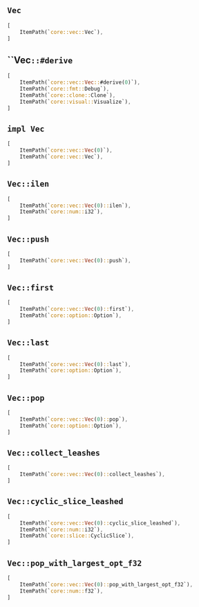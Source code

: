 ## `Vec`

```rust
[
    ItemPath(`core::vec::Vec`),
]
```

## ``Vec`::#derive`

```rust
[
    ItemPath(`core::vec::Vec::#derive(0)`),
    ItemPath(`core::fmt::Debug`),
    ItemPath(`core::clone::Clone`),
    ItemPath(`core::visual::Visualize`),
]
```

## `impl Vec`

```rust
[
    ItemPath(`core::vec::Vec(0)`),
    ItemPath(`core::vec::Vec`),
]
```

## `Vec::ilen`

```rust
[
    ItemPath(`core::vec::Vec(0)::ilen`),
    ItemPath(`core::num::i32`),
]
```

## `Vec::push`

```rust
[
    ItemPath(`core::vec::Vec(0)::push`),
]
```

## `Vec::first`

```rust
[
    ItemPath(`core::vec::Vec(0)::first`),
    ItemPath(`core::option::Option`),
]
```

## `Vec::last`

```rust
[
    ItemPath(`core::vec::Vec(0)::last`),
    ItemPath(`core::option::Option`),
]
```

## `Vec::pop`

```rust
[
    ItemPath(`core::vec::Vec(0)::pop`),
    ItemPath(`core::option::Option`),
]
```

## `Vec::collect_leashes`

```rust
[
    ItemPath(`core::vec::Vec(0)::collect_leashes`),
]
```

## `Vec::cyclic_slice_leashed`

```rust
[
    ItemPath(`core::vec::Vec(0)::cyclic_slice_leashed`),
    ItemPath(`core::num::i32`),
    ItemPath(`core::slice::CyclicSlice`),
]
```

## `Vec::pop_with_largest_opt_f32`

```rust
[
    ItemPath(`core::vec::Vec(0)::pop_with_largest_opt_f32`),
    ItemPath(`core::num::f32`),
]
```
